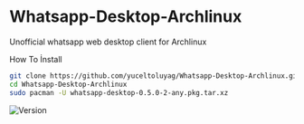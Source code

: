 # Whatsapp-Desktop-Archlinux
Unofficial whatsapp web desktop client for Archlinux


How To İnstall

```bash
git clone https://github.com/yuceltoluyag/Whatsapp-Desktop-Archlinux.git
cd Whatsapp-Desktop-Archlinux
sudo pacman -U whatsapp-desktop-0.5.0-2-any.pkg.tar.xz
```

![Version](https://raw.githubusercontent.com/yuceltoluyag/Whatsapp-Desktop-Archlinux/master/screenshot_5.png)